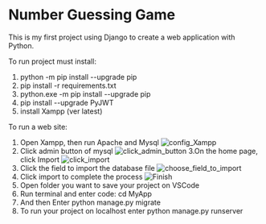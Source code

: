 # Number Guessing Game
This is my first project using Django to create a web application with Python.

To run project must install:
1. python -m pip install --upgrade pip
2. pip install -r requirements.txt
3. python.exe -m pip install --upgrade pip
4. pip install --upgrade PyJWT
5. install Xampp (ver latest)

To run a web site:
1. Open Xampp, then run Apache and Mysql
![config_Xampp](https://github.com/user-attachments/assets/f63e8e3b-f5d3-4fcc-b104-11e1e529fa48)
2. Click admin button of mysql
![click_admin_button](https://github.com/user-attachments/assets/69a21fe0-1389-4ae1-b6b5-d9cf4b39f4bb)
3.On the home page, click Import
![click_import](https://github.com/user-attachments/assets/fb1e3d13-596f-4152-ba1d-a15af5fb9927)
4. Click the field to import the database file
![choose_field_to_import](https://github.com/user-attachments/assets/a5d8bb37-54d2-4b0a-9224-f0fa7466a729)
5. Click import to complete the process
![Finish](https://github.com/user-attachments/assets/83395c2f-4d2d-45ec-b0f4-c8ed337686aa)
6. Open folder you want to save your project on VSCode
7. Run terminal and enter code: cd MyApp
8. And then Enter python manage.py migrate
9. To run your project on localhost enter python manage.py runserver 
